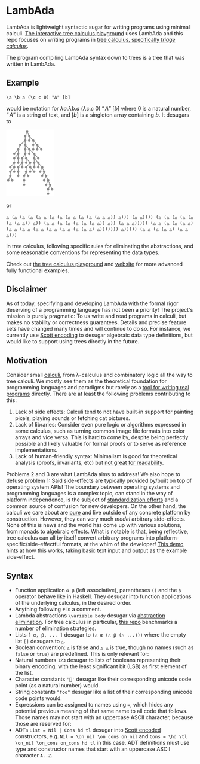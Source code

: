 # LambAda

LambAda is lightweight syntactic sugar for writing programs using minimal calculi.
[The interactive tree calculus playground](https://treecalcul.us/live/) uses LambAda
and this repo focuses on writing programs in [tree calculus, specifically _triage calculus_](https://treecalcul.us/specification/).

The program compiling LambAda syntax down to trees is a tree that was written in LambAda.

## Example
```
\a \b a (\c c 0) "A" [b]
```
would be notation for
$\lambda a.\lambda b.a\ (\lambda c.c\ 0)\ “A”\ [b]$
where $0$ is a natural number, $“A”$ is a string of text, and $[b]$ is a singleton array containing $b$.
It desugars to

<img src="./README-example.png" width="128">

or
```
△ (△ (△ (△ (△ △ (△ (△ (△ △ (△ (△ (△ △ △)) △))) (△ △)))) (△ (△ (△ (△ (△ (△ (△ △)) △)) (△ △ (△ (△ (△ (△ (△ △)) △)) (△ △ △))))) (△ △ (△ (△ (△ △) (△ △ (△ △ (△ △ (△ △ (△ △ (△ (△ △) △))))))) △))))) (△ △ (△ (△ △) (△ △ △)))
```
in tree calculus, following specific rules for eliminating the abstractions, and some reasonable conventions for representing the data types.

Check out [the tree calculus playground](https://treecalcul.us/live/) and [website](https://treecalcul.us/) for more advanced fully functional examples.

## Disclaimer
As of today, specifying and developing LambAda with the formal rigor deserving of a programming language has not been a priority! The project's mission is purely pragmatic: To  us write and read programs in calculi, but makes no stability or correctness guarantees. Details and precise feature sets have changed many times and will continue to do so. For instance, we currently use [Scott encoding](https://en.wikipedia.org/wiki/Mogensen%E2%80%93Scott_encoding) to desugar algebraic data type definitions, but would like to support using trees directly in the future.

## Motivation
Consider small [calculi](https://github.com/barry-jay-personal/blog/blob/main/2024-12-12-calculus-calculi.md), from λ-calculus and combinatory logic all the way to tree calculi.
We mostly see them as the theoretical foundation for programming languages and paradigms but rarely as a [tool for writing real programs](https://tromp.github.io/cl/lazy-k.html) directly.
There are at least the following problems contributing to this:
1. Lack of side effects: Calculi tend to not have built-in support for painting pixels, playing sounds or fetching cat pictures.
2. Lack of libraries: Consider even pure logic or algorithms expressed in some calculus, such as turning common image file formats into color arrays and vice versa. This is hard to come by, despite being perfectly possible and likely valuable for formal proofs or to serve as reference implementations.
3. Lack of human-friendly syntax: Minimalism is good for theoretical analysis (proofs, invariants, etc) but [not great for readability](https://en.wikipedia.org/wiki/SKI_combinator_calculus#Examples_of_reduction).

Problems 2 and 3 are what LambAda aims to address! We also hope to defuse problem 1: Said side-effects are typically provided by/built on top of operating system APIs! The boundary between operating systems and programming languages is a complex topic, can stand in the way of platform independence, is the subject of [standardization efforts](https://wasi.dev/) and a common source of confusion for new developers. On the other hand, the calculi we care about are [pure](https://en.wikipedia.org/wiki/Purely_functional_programming) and live outside of any concrete platform by construction. However, they can very much _model_ arbitrary side-effects.
None of this is news and the world has come up with various solutions, from monads to algebraic effects.
What is notable is that, being reflective, tree calculus can all by itself convert arbitrary programs into platform-specific/side-effectful formats, at the whim of the developer!
[This demo](https://treecalcul.us/live/?example=portability) hints at how this works, taking basic text input and output as the example side-effect.

## Syntax
- Function application `α β` (left associative), parentheses `()` and the `$` operator behave like in Haskell. They desugar into function applications of the underlying calculus, in the desired order.
- Anything following `#` is a comment.
- Lambda abstractions `\variable body` desugar via [abstraction elimination](https://en.wikipedia.org/wiki/Combinatory_logic#Completeness_of_the_S-K_basis). For tree calculus in particular, [this repo](https://github.com/lambada-llc/tree-calculus/tree/main/implementation/typescript/src/abstraction-elimination) benchmarks a number of elimination strategies.
- Lists `[ α, β, ... ]` desugar to `(△ α (△ β (△ ...)))` where the empty list `[]` desugars to `△`.
- Boolean convention: `△` is false and `△ △` is true, though no names (such as `false` or `true`) are predefined. This is only relevant for:
- Natural numbers `123` desugar to lists of booleans representing their binary encoding, with the least significant bit (LSB) as first element of the list.
- Character constants `'🤡'` desugar like their corresponding unicode code point (as a natural number) would. 
- String constants `"foo"` desugar like a list of their corresponding unicode code points would.
- Expressions can be assigned to names using `=`, which hides any potential previous meaning of that same name to all code that follows. Those names may not start with an uppercase ASCII character, because those are reserved for:
- ADTs `List = Nil | Cons hd tl` desugar into [Scott encoded](https://en.wikipedia.org/wiki/Mogensen%E2%80%93Scott_encoding) constructors, e.g. `Nil = \on_nil \on_cons on_nil` and `Cons = \hd \tl \on_nil \on_cons on_cons hd tl` in this case. ADT definitions must use type and constructor names that start with an uppercase ASCII character `A..Z`.


